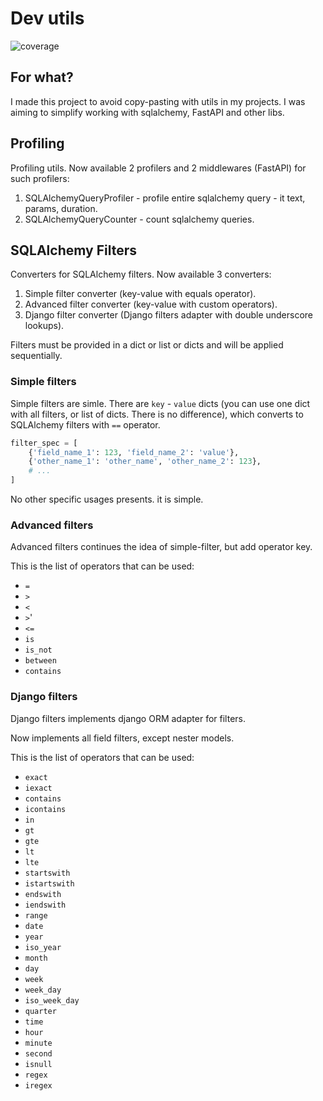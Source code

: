 
# Dev utils

![coverage](./coverage.svg)

## For what?

I made this project to avoid copy-pasting with utils in my projects. I was aiming to simplify
working with sqlalchemy, FastAPI and other libs.

## Profiling

Profiling utils. Now available 2 profilers and 2 middlewares (FastAPI) for such profilers:

1. SQLAlchemyQueryProfiler - profile entire sqlalchemy query - it text, params, duration.
2. SQLAlchemyQueryCounter - count sqlalchemy queries.

## SQLAlchemy Filters

Converters for SQLAlchemy filters. Now available 3 converters:

1. Simple filter converter (key-value with equals operator).
2. Advanced filter converter (key-value with custom operators).
3. Django filter converter (Django filters adapter with double underscore lookups).

Filters must be provided in a dict or list or dicts and will be applied sequentially.

### Simple filters

Simple filters are simle. There are `key` - `value` dicts (you can use one dict with all filters,
or list of dicts. There is no difference), which converts to SQLAlchemy filters with `==` operator.

``` python
filter_spec = [
    {'field_name_1': 123, 'field_name_2': 'value'},
    {'other_name_1': 'other_name', 'other_name_2': 123},
    # ...
]
```

No other specific usages presents. it is simple.

### Advanced filters

Advanced filters continues the idea of simple-filter, but add operator key.

This is the list of operators that can be used:

- `=`
- `>`
- `<`
- `>`'
- `<=`
- `is`
- `is_not`
- `between`
- `contains`

### Django filters

Django filters implements django ORM adapter for filters.

Now implements all field filters, except nester models.

This is the list of operators that can be used:

- `exact`
- `iexact`
- `contains`
- `icontains`
- `in`
- `gt`
- `gte`
- `lt`
- `lte`
- `startswith`
- `istartswith`
- `endswith`
- `iendswith`
- `range`
- `date`
- `year`
- `iso_year`
- `month`
- `day`
- `week`
- `week_day`
- `iso_week_day`
- `quarter`
- `time`
- `hour`
- `minute`
- `second`
- `isnull`
- `regex`
- `iregex`
